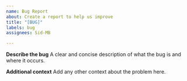 ```yaml
---
name: Bug Report
about: Create a report to help us improve
title: "[BUG]"
labels: bug
assignees: Sid-MB

---
```


**Describe the bug**
A clear and concise description of what the bug is and where it occurs.

**Additional context**
Add any other context about the problem here.
